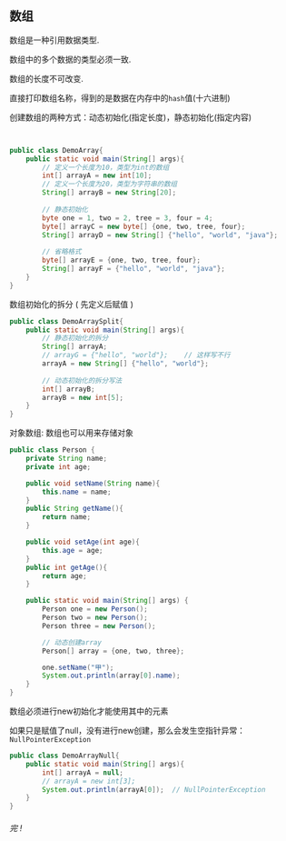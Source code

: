 ## 数组

数组是一种引用数据类型.

数组中的多个数据的类型必须一致.

数组的长度不可改变.

直接打印数组名称，得到的是数据在内存中的`hash`值(十六进制)



创建数组的两种方式：动态初始化(指定长度)，静态初始化(指定内容)

```java


public class DemoArray{
    public static void main(String[] args){
        // 定义一个长度为10，类型为int的数组
        int[] arrayA = new int[10];
        // 定义一个长度为20，类型为字符串的数组
        String[] arrayB = new String[20];
        
        // 静态初始化
        byte one = 1, two = 2, tree = 3, four = 4;
        byte[] arrayC = new byte[] {one, two, tree, four};
        String[] arrayD = new String[] {"hello", "world", "java"};
        
        // 省略格式
        byte[] arrayE = {one, two, tree, four};
        String[] arrayF = {"hello", "world", "java"};
    }
}
```



数组初始化的拆分 ( 先定义后赋值 )

```java
public class DemoArraySplit{
    public static void main(String[] args){     
        // 静态初始化的拆分
        String[] arrayA;
        // arrayG = {"hello", "world"};    // 这样写不行
        arrayA = new String[] {"hello", "world"};
        
        // 动态初始化的拆分写法
        int[] arrayB;
        arrayB = new int[5];
    }
}
```



对象数组: 数组也可以用来存储对象

```java
public class Person {
    private String name;
    private int age;

    public void setName(String name){
        this.name = name;
    }
    public String getName(){
        return name;
    }

    public void setAge(int age){
        this.age = age;
    }
    public int getAge(){
        return age;
    }

    public static void main(String[] args) {
        Person one = new Person();
        Person two = new Person();
        Person three = new Person();

        // 动态创建array
        Person[] array = {one, two, three};

        one.setName("甲");
        System.out.println(array[0].name);
    }
}
```



数组必须进行new初始化才能使用其中的元素

如果只是赋值了null，没有进行new创建，那么会发生空指针异常：`NullPointerException`

```java
public class DemoArrayNull{
    public static void main(String[] args){
        int[] arrayA = null;
        // arrayA = new int[3];  
        System.out.println(arrayA[0]);  // NullPointerException
    }
}
```



###### 完 !